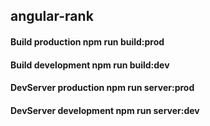 ## angular-rank

#### Build production npm run build:prod
#### Build development npm run build:dev
#### DevServer production npm run server:prod
#### DevServer development npm run server:dev